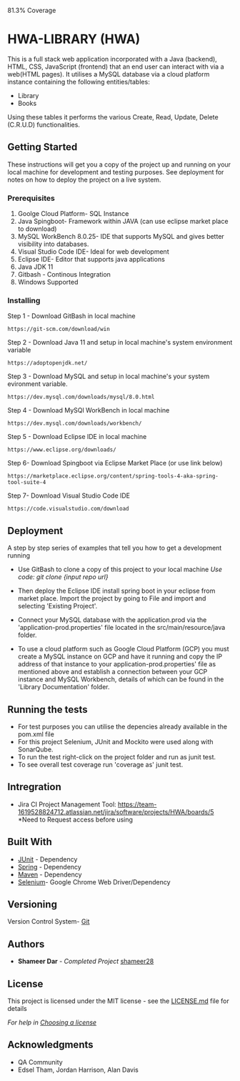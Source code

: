 81.3% Coverage
# HWA-LIBRARY (HWA)

This is a full stack web application incorporated with a Java (backend), HTML, CSS, JavaScript (frontend) that an end user can interact with via a web(HTML pages).
It utilises a MySQL database via a cloud platform instance containing the following entities/tables:

- Library
- Books

Using these tables it performs the various Create, Read, Update, Delete (C.R.U.D) functionalities.

## Getting Started

These instructions will get you a copy of the project up and running on your local machine for development and testing purposes. See deployment for notes on how to deploy the project on a live system.

### Prerequisites
1. Goolge Cloud Platform- SQL Instance
2. Java Spingboot- Framework within JAVA (can use eclipse market place to download)
3. MySQL WorkBench 8.0.25- IDE that supports MySQL and gives better visibility into databases. 
4. Visual Studio Code IDE- Ideal for web development
5. Eclipse IDE- Editor that supports java applications
6. Java JDK 11  
7. Gitbash - Continous Integration 
8. Windows Supported

### Installing

Step 1 - Download GitBash in local machine
```
https://git-scm.com/download/win
```
Step 2 - Download Java 11 and setup in local machine's system environment variable
```
https://adoptopenjdk.net/
```
Step 3 - Download MySQL and setup in local machine's your system evironment variable. 
```
https://dev.mysql.com/downloads/mysql/8.0.html
```
Step 4 - Download MySQl WorkBench in local machine
```
https://dev.mysql.com/downloads/workbench/
```
Step 5 - Download Eclipse IDE in local machine
```
https://www.eclipse.org/downloads/
```
Step 6- Download Spingboot via Eclipse Market Place (or use link below)
```
https://marketplace.eclipse.org/content/spring-tools-4-aka-spring-tool-suite-4
```
Step 7- Download Visual Studio Code IDE
```
https://code.visualstudio.com/download
```
## Deployment
A step by step series of examples that tell you how to get a development running

- Use GitBash to clone a copy of this project to your local machine
*Use code: git clone {input repo url}*  

- Then deploy the Eclipse IDE install spring boot in your eclipse from market place. Import the project by going to File and import and selecting 'Existing Project'.

- Connect your MySQL database with the application.prod via the 'application-prod.properties' file located in the src/main/resource/java folder.

- To use a cloud platform such as Google Cloud Platform (GCP) you must create a MySQL instance on GCP and have it running and copy the IP address of that instance to your application-prod.properties' file as mentioned above and establish a connection between your GCP instance and MySQL Workbench, details of which can be found in the 'Library Documentation' folder.   


## Running the tests
- For test purposes you can utilise the depencies already available in the pom.xml file
- For this project Selenium, JUnit and Mockito were used along with SonarQube.
- To run the test right-click on the project folder and run as junit test.
- To see overall test coverage run 'coverage as' junit test.

## Intregration 
- Jira CI Project Management Tool:
https://team-1619528824712.atlassian.net/jira/software/projects/HWA/boards/5
*Need to Request access before using 


## Built With
* [JUnit](https://mvnrepository.com/artifact/junit/junit/) - Dependency
* [Spring](https://marketplace.eclipse.org/content/spring-tools-4-aka-spring-tool-suite-4) - Dependency
* [Maven](https://maven.apache.org/) - Dependency
* [Selenium](https://chromedriver.storage.googleapis.com/index.html)- Google Chrome Web Driver/Dependency

## Versioning

Version Control System- [Git](https://git-scm.com/downloads)

## Authors

* **Shameer Dar** - *Completed Project* [shameer28](https://github.com/Shameer28/HWA-Library)

## License

This project is licensed under the MIT license - see the [LICENSE.md](LICENSE.md) file for details 

*For help in [Choosing a license](https://choosealicense.com/)*

## Acknowledgments

* QA Community
* Edsel Tham, Jordan Harrison, Alan Davis

